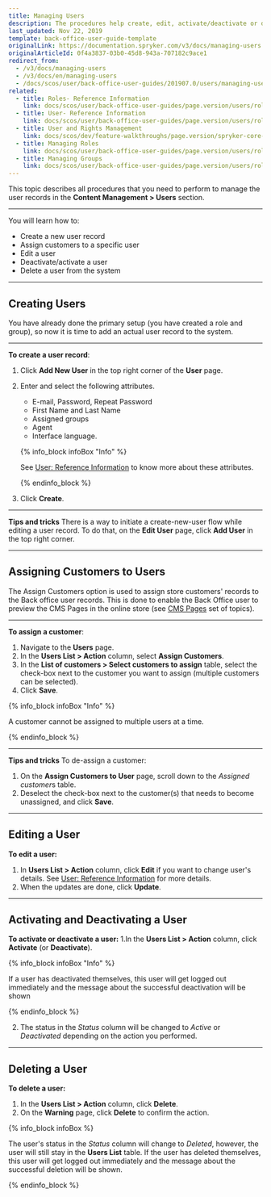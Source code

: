 ```yaml
---
title: Managing Users
description: The procedures help create, edit, activate/deactivate or delete Back Office users, set a language to the Back Office user account, and make a user be an agent.
last_updated: Nov 22, 2019
template: back-office-user-guide-template
originalLink: https://documentation.spryker.com/v3/docs/managing-users
originalArticleId: 0f4a3837-03b0-45d8-943a-707182c9ace1
redirect_from:
  - /v3/docs/managing-users
  - /v3/docs/en/managing-users
  - /docs/scos/user/back-office-user-guides/201907.0/users/managing-users/creating-users.html
related:
  - title: Roles- Reference Information
    link: docs/scos/user/back-office-user-guides/page.version/users/roles-groups-and-users/references/roles-reference-information.html
  - title: User- Reference Information
    link: docs/scos/user/back-office-user-guides/page.version/users/roles-groups-and-users/references/user-reference-information.html
  - title: User and Rights Management
    link: docs/scos/dev/feature-walkthroughs/page.version/spryker-core-back-office-feature-walkthrough/user-and-rights-overview.html
  - title: Managing Roles
    link: docs/scos/user/back-office-user-guides/page.version/users/roles-groups-and-users/managing-roles.html
  - title: Managing Groups
    link: docs/scos/user/back-office-user-guides/page.version/users/roles-groups-and-users/managing-groups.html
---
```


This topic describes all procedures that you need to perform to manage the user records in the **Content Management > Users** section.
***
You will learn how to:
* Create a new user record
* Assign customers to a specific user
* Edit a user
* Deactivate/activate a user
* Delete a user from the system
***
## Creating Users

You have already done the primary setup (you have created a role and group), so now it is time to add an actual user record to the system.
***
**To create a user record**:
1. Click **Add New User** in the top right corner of the **User** page.
2. Enter and select the following attributes.  

    * E-mail, Password, Repeat Password
    * First Name and Last Name
    * Assigned groups
    * Agent
    * Interface language.

    {% info_block infoBox "Info" %}

    See [User: Reference Information](/docs/scos/user/back-office-user-guides/{{page.version}}/users/roles-groups-and-users/references/user-reference-information.html) to know more about these attributes.

     {% endinfo_block %}

3. Click **Create**.

***
**Tips and tricks**
There is a way to initiate a create-new-user flow while editing a user record. To do that, on the **Edit User** page, click **Add User** in the top right corner.
***

## Assigning Customers to Users
The Assign Customers option is used to assign store customers' records to the Back office user records. This is done to enable the Back Office user to preview the CMS Pages in the online store (see [CMS Pages](/docs/scos/user/back-office-user-guides/{{page.version}}/content/pages/managing-cms-pages.html#previewing-cms-pages) set of topics).
***
**To assign a customer**:
1. Navigate to the **Users** page.
2. In the **Users List > Action** column, select **Assign Customers**.
3. In the **List of customers > Select customers to assign** table, select the check-box next to the customer you want to assign (multiple customers can be selected).
4. Click **Save**.

{% info_block infoBox "Info" %}

A customer cannot be assigned to multiple users at a time.

{% endinfo_block %}

***
**Tips and tricks**
To de-assign a customer:
1. On the **Assign Customers to User** page, scroll down to the *Assigned customer*s table.
2. Deselect the check-box next to the customer(s) that needs to become unassigned, and click **Save**.
***

## Editing a User
**To edit a user:**
1. In **Users List > Action** column, click **Edit**  if you want to change user's details. See [User: Reference Information](/docs/scos/user/back-office-user-guides/{{page.version}}/users/roles-groups-and-users/references/user-reference-information.html) for  more details.
2. When the updates are done, click **Update**.
***

## Activating and Deactivating a User

**To activate or deactivate a user:**
1.In the **Users List > Action** column, click **Activate** (or **Deactivate**).

{% info_block infoBox "Info" %}

If a user has deactivated themselves, this user will get logged out immediately and the message about the successful deactivation will be shown

{% endinfo_block %}

2. The status in the _Status_ column will be changed to *Active* or *Deactivated* depending on the action you performed.

***

## Deleting a User
**To delete a user:**
1. In the **Users List > Action** column, click **Delete**.
2. On the **Warning** page, click **Delete** to confirm the action.

{% info_block infoBox %}

The user's status in the _Status_ column will change to _Deleted_, however, the user will still stay in the **Users List** table. If the user has deleted themselves, this user will get logged out immediately and the message about the successful deletion will be shown.

{% endinfo_block %}
